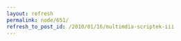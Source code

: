 ```yaml
---
layout: refresh
permalink: node/651/
refresh_to_post_id: /2010/01/16/multimdia-scriptek-iii
---
```

